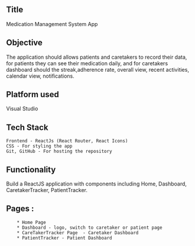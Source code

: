 
## Title ## 
Medication Management System App

## Objective ## 
The application should allows patients and caretakers to record their data, for patients they can
see their medication daily, and for caretakers dashboard should the streak,adherence rate, overall view, recent activities, calendar view, notifications.

## Platform used ## 
   Visual Studio

## Tech Stack ##
    Frontend - ReactJs (React Router, React Icons)
    CSS - For styling the app
    Git, GitHub - For hosting the repository

## Functionality ## 

   Build a ReactJS application with components including Home, Dashboard, CaretakerTracker, PatientTracker.

   ## Pages : 
        * Home Page 
        * Dashboard - logo, switch to caretaker or patient page
        * CareTakerTracker Page  - Caretaker Dashboard
        * PatientTracker - Patient Dashboard
